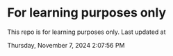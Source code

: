 # For learning purposes only
This repo is for learning purposes only.
Last updated at

Thursday, November 7, 2024 2:07:56 PM

